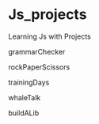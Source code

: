 # Js_projects
Learning Js with Projects

grammarChecker

rockPaperScissors

trainingDays

whaleTalk

buildALib
